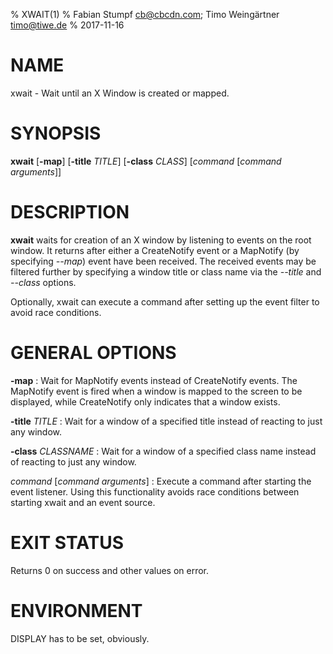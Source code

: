 % XWAIT(1)
% Fabian Stumpf <cb@cbcdn.com>; Timo Weingärtner <timo@tiwe.de>
% 2017-11-16

# NAME

xwait - Wait until an X Window is created or mapped.

# SYNOPSIS

**xwait** [**-map**] [**-title** *TITLE*] [**-class** *CLASS*] [*command* [*command arguments*]]

# DESCRIPTION

**xwait** waits for creation of an X window by listening to events on the root
window. It returns after either a CreateNotify event or a MapNotify (by specifying
*--map*) event have been received.
The received events may be filtered further by specifying a window title or class
name via the *--title* and *--class* options.

Optionally, xwait can execute a command after setting up the event filter to
avoid race conditions.

# GENERAL OPTIONS

**-map**
:	Wait for MapNotify events instead of CreateNotify events. The MapNotify event is fired when a window is mapped to the screen to be displayed, while CreateNotify only indicates that a window exists.

**-title** *TITLE*
:	Wait for a window of a specified title instead of reacting to just any window.


**-class** *CLASSNAME*
:	Wait for a window of a specified class name instead of reacting to just any window.

*command* [*command arguments*]
:	Execute a command after starting the event listener. Using this functionality avoids race conditions between starting xwait and an event source.

# EXIT STATUS

Returns 0 on success and other values on error.

# ENVIRONMENT

DISPLAY has to be set, obviously.
